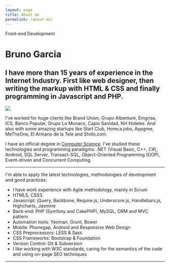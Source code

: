 ```yaml
---
layout: page
title: About me
permalink: /about-me/
---
```


<p class="type">Front-end Development</p>

# Bruno Garcia

## I have more than 15 years of experience in the Internet Industry. First like web designer, then writing the markup with HTML &amp; CSS and finally programming in Javascript and PHP.


<div class="about">

  <img src="http://bruno.garciaechegaray.com/img/avatar.jpg" class="avatar">

  <p>I've worked for huge clients like Brand Union, Grupo Albenture, Emgrisa, ICS, Banco Popular, Grupo Lo Monaco, Capio Sanidad, NH Hoteles.
  And also with some amazing startups like Start Club, Horeca.jobs, Appgree, MeTheOne, El Armario de la Tele and Shiito.com.</p>

  <p>I have an official degree in <a href="http://todofp.es/todofp/que-como-y-donde-estudiar/que-estudiar/familias/informatica-comunicaciones/desarrollo-aplicaciones-multiplataforma.html">Computer Science</a>. I've studied these technologies and programming paradigms: .NET (Visual Basic, C++, C#), Android, SQL Server, Transact-SQL, Object-Oriented Programming (OOP), Event-driven and Concurrent Computing.</p>

  <hr>

</div>


I'm able to apply the latest technologies, methodologies of development and good practices:

* I have work experience with Agile methodology, mainly in Scrum
* HTML5, CSS3.
* Javascript: jQuery, Backbone, Require.js, Underscore.js, Handlebars.js, Highcharts, Jasmine
* Back-end: PHP (Symfony and CakePHP), MySQL, ORM and MVC pattern.
* Automation tools: Yeoman, Grunt, Bower
* Mobile: Phonegap, Android and Responsive Web Design
* CSS Preprocessors: LESS &amp; Sass
* CSS Frameworks: Bootstrap &amp; Foundation
* Version Control: Git &amp; Subversion
* I like working with W3C standards, caring for the semantics of the code and using on-page SEO techniques

***

